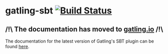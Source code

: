 # gatling-sbt   [![Build Status](https://travis-ci.org/gatling/gatling-sbt.svg?branch=master)](https://travis-ci.org/gatling/gatling-sbt)

## /!\ The documentation has moved to [gatling.io](https://gatling.io) /!\

The documentation for the latest version of Gatling's SBT plugin can be found [here](https://gatling.io/docs/current/extensions/sbt_plugin).
